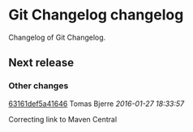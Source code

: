 # Git Changelog changelog

Changelog of Git Changelog.

## Next release
### Other changes

[63161def5a41646](https://github.com/tomasbjerre/git-changelog-lib/commit/63161def5a41646) Tomas Bjerre *2016-01-27 18:33:57*

Correcting link to Maven Central


